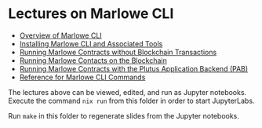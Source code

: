 # Lectures on Marlowe CLI

*   [Overview of Marlowe CLI](01-marlowe-cli-overview.ipynb)
*   [Installing Marlowe CLI and Associated Tools](02-marlowe-cli-installation.ipynb)
*   [Running Marlowe Contracts without Blockchain Transactions](03-marlowe-cli-abstract.ipynb)
*   [Running Marlowe Contacts on the Blockchain](04-marlowe-cli-concrete.ipynb)
*   [Running Marlowe Contracts with the Plutus Application Backend (PAB)](05-marlowe-cli-pab.ipynb)
*   [Reference for Marlowe CLI Commands](06-marlowe-cli-reference.ipynb)


The lectures above can be viewed, edited, and run as Jupyter notebooks. Execute the command `nix run` from this folder in order to start JupyterLabs.

Run `make` in this folder to regenerate slides from the Jupyter notebooks.
